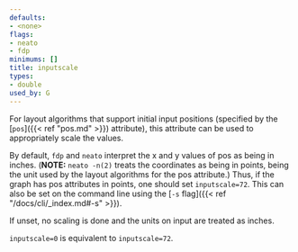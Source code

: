 ```yaml
---
defaults:
- <none>
flags:
- neato
- fdp
minimums: []
title: inputscale
types:
- double
used_by: G
---
```

For layout algorithms that support initial input positions (specified by the [`pos`]({{< ref "pos.md" >}}) attribute),
this attribute can be used to appropriately scale the values.

By default, `fdp` and `neato` interpret
the x and y values of pos as being in inches. (**NOTE:** `neato -n(2)` treats the coordinates as
being in points, being the unit used by the layout algorithms for the pos attribute.) Thus, if
the graph has pos attributes in points, one should set `inputscale=72`.
This can also be set on the command line using the [`-s` flag]({{< ref "/docs/cli/_index.md#-s" >}}).

If unset, no scaling is done and the units on input are treated as inches.

`inputscale=0` is equivalent to `inputscale=72`.
